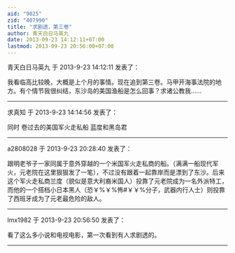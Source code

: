 ```yaml
---
aid: "9025"
zid: "407990"
title: "求剧透，第三卷"
author: 青天白日马英九
date: 2013-09-23 14:12:11+07:00
lastmod: 2013-09-23 20:56:00+07:00
---
```


青天白日马英九 于 2013-9-23 14:12:11 发表了：

我看临高比较晚，大概是上个月的事情。现在追到第三卷。马甲开海事法院的地方。有个情节我很纠结，东沙岛的美国渔船是怎么回事？求诸公教我……

---

求真知 于 2013-9-23 14:14:56 发表了：

同时 卷过去的美国军火走私船 蓝度和黑岛君

---

a2808028 于 2013-9-23 20:28:40 发表了：

跟明老爷子一家同属于意外穿越的一个米国军火走私商的船。（满满一船现代军火，元老院在这里狠狠发了一笔），不过没有跟着一起靠岸而是漂到了东沙。后来这个军火走私商兰度（貌似是意大利裔米国人）投靠了元老院成为一名外派特工，而他的一个搭档小日本黑人（恐￥%￥%怖#￥￥%分子，武器内行人士）则投靠了西班牙成为了元老最危险的敌人。

---

lmx1982 于 2013-9-23 20:56:50 发表了：

看了这么多小说和电视电影，第一次看到有人求剧透的。

---
